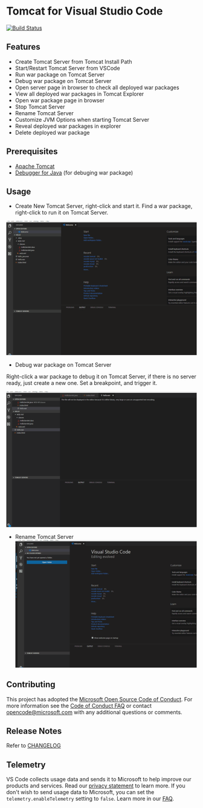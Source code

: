# Tomcat for Visual Studio Code
[![Build Status](https://travis-ci.org/adashen/vscode-tomcat.svg?branch=master)](https://travis-ci.org/adashen/vscode-tomcat)


## Features
* Create Tomcat Server from Tomcat Install Path
* Start/Restart Tomcat Server from VSCode
* Run war package on Tomcat Server
* Debug war package on Tomcat Server
* Open server page in browser to check all deployed war packages
* View all deployed war packages in Tomcat Explorer
* Open war package page in browser
* Stop Tomcat Server
* Rename Tomcat Server
* Customize JVM Options when starting Tomcat Server
* Reveal deployed war packages in explorer
* Delete deployed war package

## Prerequisites
* [Apache Tomcat](http://tomcat.apache.org/)
* [Debugger for Java](https://marketplace.visualstudio.com/items?itemName=vscjava.vscode-java-debug) (for debuging war package)

## Usage

* Create New Tomcat Server, right-click and start it. Find a war package, right-click to run it on Tomcat Server.

![start and run](resources/start_run_war.gif)

* Debug war package on Tomcat Server

Right-click a war package to debug it on Tomcat Server, if there is no server ready, just create a new one.
Set a breakpoint, and trigger it.

![debug](resources/debug.gif)

* Rename Tomcat Server
 ![rename](resources/rename.gif)

## Contributing

This project has adopted the [Microsoft Open Source Code of Conduct](https://opensource.microsoft.com/codeofconduct/). For more information see the [Code of Conduct FAQ](https://opensource.microsoft.com/codeofconduct/faq/) or contact [opencode@microsoft.com](mailto:opencode@microsoft.com) with any additional questions or comments.

## Release Notes
Refer to [CHANGELOG](CHANGELOG.md)

## Telemetry
VS Code collects usage data and sends it to Microsoft to help improve our products and services. Read our [privacy statement](https://go.microsoft.com/fwlink/?LinkID=528096&clcid=0x409) to learn more. If you don't wish to send usage data to Microsoft, you can set the `telemetry.enableTelemetry` setting to `false`. Learn more in our [FAQ](https://code.visualstudio.com/docs/supporting/faq#_how-to-disable-telemetry-reporting).